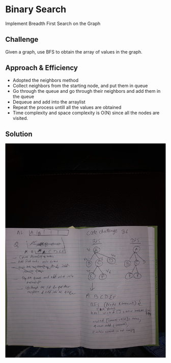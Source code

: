 # Binary Search
Implement Breadth First Search on the Graph

## Challenge
Given a graph, use BFS to obtain the array of values in the graph. 

## Approach & Efficiency
- Adopted the neighbors method
- Collect neighbors from the starting node, and put them in queue
- Go through the queue and go through their neighbors and add them in the queue
- Dequeue and add into the arraylist
- Repeat the process untill all the values are obtained
- Time complexity and space complexity is O(N) since all the nodes are visited.

## Solution
![](../assets/cc36.jpg)
